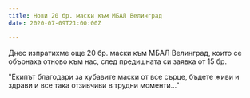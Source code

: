 ```yaml
---
title: Нови 20 бр. маски към МБАЛ Велинград
date: 2020-07-09T21:00:00Z

---
```

Днес изпратихме още 20 бр. маски към МБАЛ Велинград, които се обърнаха отново към нас, след предишната си заявка от 15 бр.

"Екипът благодари за хубавите маски от все сърце, бъдете живи и здрави и все така отзивчиви в трудни моменти..." 
